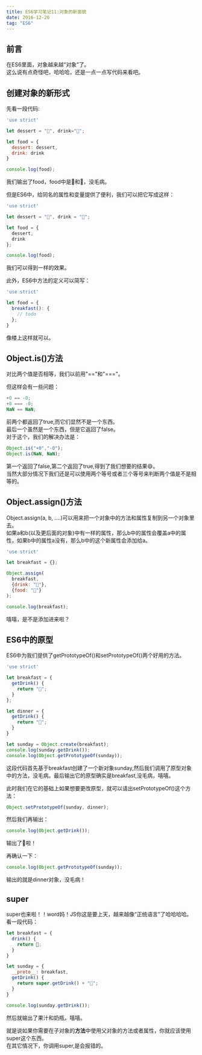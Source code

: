 ```yaml
---
title: ES6学习笔记11:对象的新面貌
date: 2016-12-20
tag: "ES6"
---
```

## 前言
在ES6里面，对象越来越“对象”了。   
这么说有点奇怪吧，哈哈哈，还是一点一点写代码来看吧。
     
## 创建对象的新形式   
先看一段代码:    
    
```js
'use strict'

let dessert = "🍰", drink="🍹";

let food = {
  dessert: dessert,
  drink: drink
}

console.log(food);
```

我们输出了food，food中是🍰和🍹，没毛病。    
<!-- more --> 
    
但是ES6中，给同名的属性和变量提供了便利，我们可以把它写成这样：    
    
```js
'use strict'

let dessert = "🍰", drink = "🍹";

let food = {
  dessert,
  drink
};

console.log(food);
```
我们可以得到一样的效果。   
   
此外，ES6中方法的定义可以简写：    
    
```js
'use strict'

let food = {
  breakfast(): {
    // todo
  };
}
```

像楼上这样就可以。    
   
## Object.is()方法
对比两个值是否相等，我们以前用"=="和"==="。
   
但这样会有一些问题：    
    
```js
+0 == -0;
+0 === -0;
NaN == NaN;
```

前两个都返回了true,而它们显然不是一个东西。    
最后一个虽然是一个东西，但是它返回了false。    
对于这个，我们的解决办法是：    
    
```js
Object.is("+0","-0");
Object.is(NaN, NaN);
```

第一个返回了false,第二个返回了true,得到了我们想要的结果😄。   
当然大部分情况下我们还是可以使用两个等号或者三个等号来判断两个值是不是相等的。 
    
## Object.assign()方法
Object.assign(a, b, ....)可以用来把一个对象中的方法和属性复制到另一个对象里去。   
如果a和b(以及更后面的对象)中有一样的属性，那么b中的属性会覆盖a中的属性，如果b中的属性a没有，那么b中的这个新属性会添加给a。    
   
```js
'use strict'

let breakfast = {};

Object.assign(
  breakfast,
  {drink: "🍺"},
  {food: "🍎"}
);

console.log(breakfast);
```

嘻嘻，是不是添加进来啦？    
    
## ES6中的原型
ES6中为我们提供了getPrototypeOf()和setPrototypeOf()两个好用的方法。   

    
```js
'use strict'

let breakfast = {
  getDrink() {
    return "🍵";
  }
};

let dinner = {
  getDrink() {
    return "🍹";
  }
}

let sunday = Object.create(breakfast);
console.log(sunday.getDrink());
console.log(Object.getPrototypeOf(sunday));
```

这段代码首先基于breakfast创建了一个新对象sunday,然后我们调用了原型对象中的方法，没毛病。最后输出它的原型确实是breakfast,没毛病，嘻嘻。    
    
此时我们在它的基础上如果想要更改原型，就可以请出setPrototypeOf()这个方法：    
    
```js
Object.setPrototypeOf(sunday, dinner);
```

然后我们再输出：   

```js
console.log(Object.getDrink());
```
输出了🍹啦！    
 
再确认一下：   
   
```js
console.log(Object.getPrototypeOf(sunday));
```

输出的就是dinner对象，没毛病！    
    
## super
super也来啦！！word妈！JS你这是要上天，越来越像“正统语言”了哈哈哈哈。 
看一段代码：    
    
```js
let breakfast = {
  drink() {
    return 🍹;
  }
}

let sunday = {
  __proto__: breakfast,
  getDrink() {
    return super.getDrink() + "🍼";
  }
}

console.log(sunday.getDrink()); 
```

然后就输出了果汁和奶瓶，嘻嘻。    
   
就是说如果你需要在子对象的**方法**中使用父对象的方法或者属性，你就应该使用super这个东西。    
在其它情况下，你调用super,是会报错的。    



```








